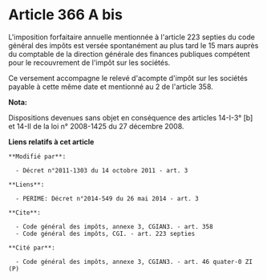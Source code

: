 # Article 366 A bis

L'imposition forfaitaire annuelle mentionnée à l'article 223 septies du code général des impôts est versée spontanément au
plus tard le 15 mars auprès du comptable de la direction générale des finances publiques compétent pour le recouvrement de
l'impôt sur les sociétés. 

Ce versement accompagne le relevé d'acompte d'impôt sur les sociétés payable à cette même date et mentionné au 2 de l'article
358.

**Nota:**

Dispositions devenues sans objet en conséquence des articles 14-I-3° [b] et 14-II de la loi n° 2008-1425 du 27 décembre 2008.

**Liens relatifs à cet article**

	**Modifié par**:

	  - Décret n°2011-1303 du 14 octobre 2011 - art. 3

	**Liens**:

	  - PERIME: Décret n°2014-549 du 26 mai 2014 - art. 3

	**Cite**:

	  - Code général des impôts, annexe 3, CGIAN3. - art. 358
	  - Code général des impôts, CGI. - art. 223 septies

	**Cité par**:

	  - Code général des impôts, annexe 3, CGIAN3. - art. 46 quater-0 ZI (P)
